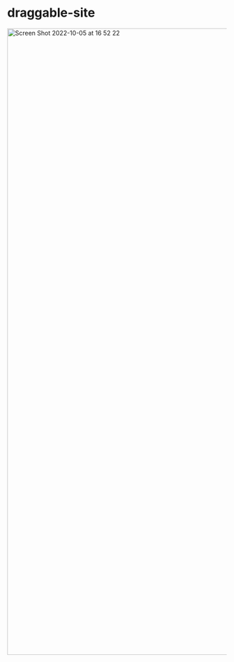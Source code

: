 # draggable-site
<img width="1440" alt="Screen Shot 2022-10-05 at 16 52 22" src="https://user-images.githubusercontent.com/109291017/194043952-287a5484-e18d-420e-9e15-6e4233f2dcbd.png">
